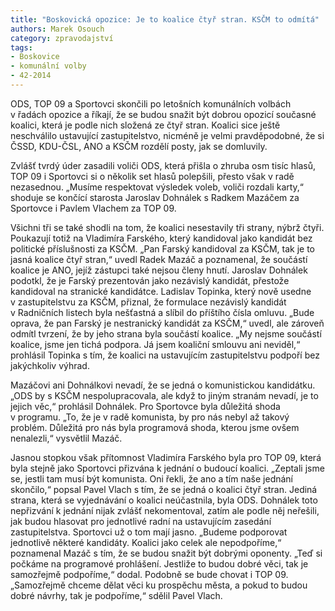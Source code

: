 ```yaml
---
title: "Boskovická opozice: Je to koalice čtyř stran. KSČM to odmítá"
authors: Marek Osouch
category: zpravodajství
tags:
- Boskovice
- komunální volby
- 42-2014 
---
```


ODS, TOP 09 a Sportovci skončili po letošních komunálních volbách v řadách opozice a říkají, že se budou snažit být dobrou opozicí současné koalici, která je podle nich složená ze čtyř stran. Koalici sice ještě neschválilo ustavující zastupitelstvo, nicméně je velmi pravděpodobné, že si ČSSD, KDU-ČSL, ANO a KSČM rozdělí posty, jak se domluvily.

Zvlášť tvrdý úder zasadili voliči ODS, která přišla o zhruba osm tisíc hlasů, TOP 09 i Sportovci si o několik set hlasů polepšili, přesto však v radě nezasednou. „Musíme respektovat výsledek voleb, voliči rozdali karty,“ shoduje se končící starosta Jaroslav Dohnálek s Radkem Mazáčem za Sportovce i Pavlem Vlachem za TOP 09.

Všichni tři se také shodli na tom, že koalici nesestavily tři strany, nýbrž čtyři. Poukazují totiž na Vladimíra Farského, který kandidoval jako kandidát bez politické příslušnosti za KSČM. „Pan Farský kandidoval za KSČM, tak je to jasná koalice čtyř stran,“ uvedl Radek Mazáč a poznamenal, že součástí koalice je ANO, jejíž zástupci také nejsou členy hnutí. Jaroslav Dohnálek podotkl, že je Farský prezentován jako nezávislý kandidát, přestože kandidoval na stranické kandidátce. Ladislav Topinka, který nově usedne v zastupitelstvu za KSČM, přiznal, že formulace nezávislý kandidát v Radničních listech byla nešťastná a slíbil do příštího čísla omluvu. „Bude oprava, že pan Farský je nestranický kandidát za KSČM,“ uvedl, ale zároveň odmítl tvrzení, že by jeho strana byla součástí koalice. „My nejsme součástí koalice, jsme jen tichá podpora. Já jsem koaliční smlouvu ani neviděl,“ prohlásil Topinka s tím, že koalici na ustavujícím zastupitelstvu podpoří bez jakýchkoliv výhrad.

Mazáčovi ani Dohnálkovi nevadí, že se jedná o komunistickou kandidátku. „ODS by s KSČM nespolupracovala, ale když to jiným stranám nevadí, je to jejich věc,“ prohlásil Dohnálek. Pro Sportovce byla důležitá shoda v programu. „To, že je v radě komunista, by pro nás nebyl až takový problém. Důležitá pro nás byla programová shoda, kterou jsme ovšem nenalezli,“ vysvětlil Mazáč.

Jasnou stopkou však přítomnost Vladimíra Farského byla pro TOP 09, která byla stejně jako Sportovci přizvána k jednání o budoucí koalici. „Zeptali jsme se, jestli tam musí být komunista. Oni řekli, že ano a tím naše jednání skončilo,“ popsal Pavel Vlach s tím, že se jedná o koalici čtyř stran. Jediná strana, která se vyjednávání o koalici neúčastnila, byla ODS. Dohnálek toto nepřizvání k jednání nijak zvlášť nekomentoval, zatím ale podle něj neřešili, jak budou hlasovat pro jednotlivé radní na ustavujícím zasedání zastupitelstva. Sportovci už o tom mají jasno. „Budeme podporovat jednotlivě některé kandidáty. Koalici jako celek ale nepodpoříme,“ poznamenal Mazáč s tím, že se budou snažit být dobrými oponenty. „Teď si počkáme na programové prohlášení. Jestliže to budou dobré věci, tak je samozřejmě podpoříme,“ dodal. Podobně se bude chovat i TOP 09. „Samozřejmě chceme dělat věci ku prospěchu města, a pokud to budou dobré návrhy, tak je podpoříme,“ sdělil Pavel Vlach.